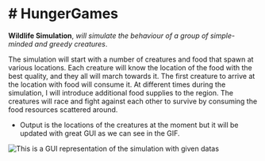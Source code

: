 # # HungerGames
**Wildlife Simulation**, _will simulate the behaviour of a group of simple-minded and greedy creatures_. 

The simulation will start with a number of creatures and food that spawn at various locations. Each creature will know the location
of the food with the best quality, and they all will march towards it. The first creature to arrive at the location with
food will consume it. At different times during the simulation, I will introduce additional food supplies to the
region. The creatures will race and fight against each other to survive by consuming the food resources scattered
around.

- Output is the locations of the creatures at the moment but it will be updated with great GUI as we can see in the GIF.

![This is a GUI representation of the simulation with given datas](https://github.com/YagizBasaran/HungerGames/assets/91428580/1e7d26d8-b113-4859-af65-37c91f0063a6)
